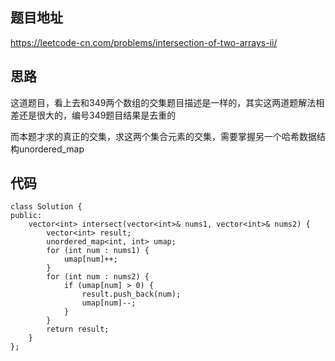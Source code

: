 
## 题目地址 

https://leetcode-cn.com/problems/intersection-of-two-arrays-ii/

## 思路 

这道题目，看上去和349两个数组的交集题目描述是一样的，其实这两道题解法相差还是很大的，编号349题目结果是去重的


而本题才求的真正的交集，求这两个集合元素的交集，需要掌握另一个哈希数据结构unordered_map


## 代码

```
class Solution {
public:
    vector<int> intersect(vector<int>& nums1, vector<int>& nums2) {
        vector<int> result;
        unordered_map<int, int> umap;
        for (int num : nums1) {
            umap[num]++;
        }
        for (int num : nums2) {
            if (umap[num] > 0) {
                result.push_back(num);
                umap[num]--;
            }
        }
        return result;
    }
};
```
